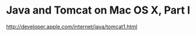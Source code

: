 <!--
id: 863662375
link: http://kevinisom.info/post/863662375/java-and-tomcat-on-mac-os-x-part-i
slug: java-and-tomcat-on-mac-os-x-part-i
date: Tue Jul 27 2010 13:01:06 GMT+1200 (NZST)
raw: {"blog_name":"kevinisom","id":863662375,"post_url":"http://kevinisom.info/post/863662375/java-and-tomcat-on-mac-os-x-part-i","slug":"java-and-tomcat-on-mac-os-x-part-i","type":"link","date":"2010-07-27 01:01:06 GMT","timestamp":1280192466,"state":"published","format":"html","reblog_key":"FrSuggXC","tags":[],"short_url":"http://tmblr.co/Zw68YypUd4d","highlighted":[],"feed_item":"http://developer.apple.com/internet/java/tomcat1.html","from_feed_id":"650234","note_count":0,"title":"Java and Tomcat on Mac OS X, Part I","url":"http://developer.apple.com/internet/java/tomcat1.html","description":""}
publish: 2010-07-027
tags: 
title: Java and Tomcat on Mac OS X, Part I
-->


Java and Tomcat on Mac OS X, Part I
===================================

<http://developer.apple.com/internet/java/tomcat1.html>

